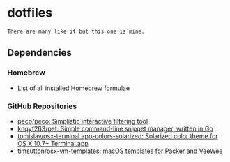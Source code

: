 # dotfiles

```
There are many like it but this one is mine.
```

## Dependencies

### Homebrew

- List of all installed Homebrew formulae

### GitHub Repositories

- [peco/peco: Simplistic interactive filtering tool](https://github.com/peco/peco)
- [knqyf263/pet: Simple command-line snippet manager, written in Go](https://github.com/knqyf263/pet)
- [tomislav/osx-terminal.app-colors-solarized: Solarized color theme for OS X 10.7+ Terminal.app](https://github.com/tomislav/osx-terminal.app-colors-solarized)
- [timsutton/osx-vm-templates: macOS templates for Packer and VeeWee](https://github.com/timsutton/osx-vm-templates)
